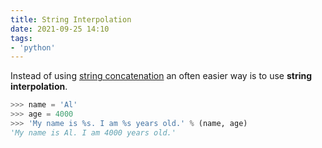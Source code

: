```yaml
---
title: String Interpolation
date: 2021-09-25 14:10
tags:
- 'python'
---
```


Instead of using [string concatenation](20210910201646-string-concatenation-and-replication.md)
an often easier way is to use **string interpolation**.

```python
>>> name = 'Al'
>>> age = 4000
>>> 'My name is %s. I am %s years old.' % (name, age)
'My name is Al. I am 4000 years old.'
```
